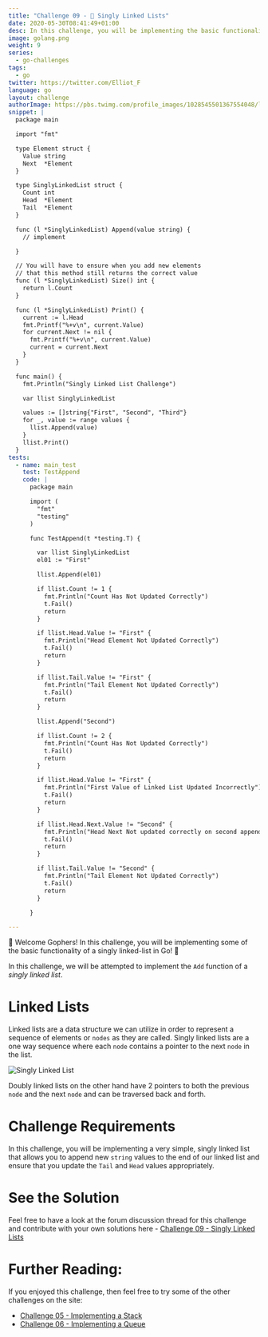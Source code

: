 ```yaml
---
title: "Challenge 09 - 🔗 Singly Linked Lists"
date: 2020-05-30T08:41:49+01:00
desc: In this challenge, you will be implementing the basic functionality of a singly linked list in Go!
image: golang.png
weight: 9
series:
  - go-challenges
tags:
  - go
twitter: https://twitter.com/Elliot_F
language: go
layout: challenge
authorImage: https://pbs.twimg.com/profile_images/1028545501367554048/lzr43cQv_400x400.jpg
snippet: |
  package main

  import "fmt"

  type Element struct {
    Value string
    Next  *Element
  }

  type SinglyLinkedList struct {
    Count int
    Head  *Element
    Tail  *Element
  }

  func (l *SinglyLinkedList) Append(value string) {
    // implement

  }

  // You will have to ensure when you add new elements
  // that this method still returns the correct value
  func (l *SinglyLinkedList) Size() int {
    return l.Count
  }

  func (l *SinglyLinkedList) Print() {
    current := l.Head
    fmt.Printf("%+v\n", current.Value)
    for current.Next != nil {
      fmt.Printf("%+v\n", current.Value)
      current = current.Next
    }
  }

  func main() {
    fmt.Println("Singly Linked List Challenge")

    var llist SinglyLinkedList

    values := []string{"First", "Second", "Third"}
    for _, value := range values {
      llist.Append(value)
    }
    llist.Print()
  }
tests:
  - name: main_test
    test: TestAppend
    code: |
      package main

      import (
        "fmt"
        "testing"
      )

      func TestAppend(t *testing.T) {

        var llist SinglyLinkedList
        el01 := "First"

        llist.Append(el01)

        if llist.Count != 1 {
          fmt.Println("Count Has Not Updated Correctly")
          t.Fail()
          return
        }

        if llist.Head.Value != "First" {
          fmt.Println("Head Element Not Updated Correctly")
          t.Fail()
          return
        }

        if llist.Tail.Value != "First" {
          fmt.Println("Tail Element Not Updated Correctly")
          t.Fail()
          return
        }

        llist.Append("Second")

        if llist.Count != 2 {
          fmt.Println("Count Has Not Updated Correctly")
          t.Fail()
          return
        }

        if llist.Head.Value != "First" {
          fmt.Println("First Value of Linked List Updated Incorrectly")
          t.Fail()
          return
        }

        if llist.Head.Next.Value != "Second" {
          fmt.Println("Head Next Not updated correctly on second append")
          t.Fail()
          return
        }

        if llist.Tail.Value != "Second" {
          fmt.Println("Tail Element Not Updated Correctly")
          t.Fail()
          return
        }

      }

---
```


👋 Welcome Gophers! In this challenge, you will be implementing some of the basic functionality of a singly linked-list in Go! 💪

In this challenge, we will be attempted to implement the `Add` function of a *singly linked list*.

# Linked Lists

Linked lists are a data structure we can utilize in order to represent a sequence of elements or `nodes` as they are called. Singly linked lists are a one way sequence where each `node` contains a pointer to the next `node` in the list. 

![Singly Linked List](https://images.tutorialedge.net/challenges/singly-linked-list-03.svg)

Doubly linked lists on the other hand have 2 pointers to both the previous `node` and the next `node` and can be traversed back and forth.

# Challenge Requirements

In this challenge, you will be implementing a very simple, singly linked list that allows you to append new `string` values to the end of our linked list and ensure that you update the `Tail` and `Head` values appropriately. 

<Quiz question="What is the complexity of this new Append function?" answer="O(k)" correct="B" A="O(k^2)" B="O(k)" C="O(1)" />

# See the Solution

Feel free to have a look at the forum discussion thread for this challenge and contribute with your own solutions here - [Challenge 09 - Singly Linked Lists](https://discuss.tutorialedge.net/) 

# Further Reading:

If you enjoyed this challenge, then feel free to try some of the other challenges on the site:

* [Challenge 05 - Implementing a Stack](/challenges/go/implementing-a-stack/)
* [Challenge 06 - Implementing a Queue](/challenges/go/implementing-a-queue/)